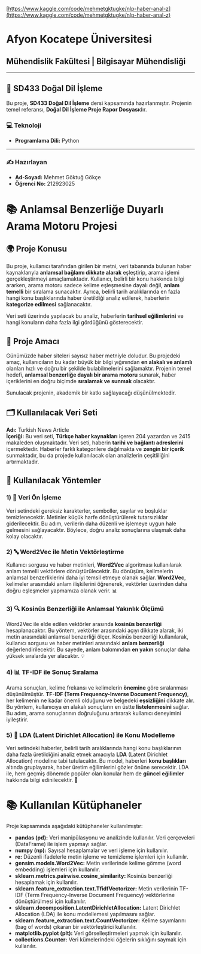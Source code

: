 [https://www.kaggle.com/code/mehmetgktugke/nlp-haber-anal-z](https://www.kaggle.com/code/mehmetgktugke/nlp-haber-anal-z)

# Afyon Kocatepe Üniversitesi  
## Mühendislik Fakültesi | Bilgisayar Mühendisliği  

---

## 📘 SD433 Doğal Dil İşleme  
Bu proje, **SD433 Doğal Dil İşleme** dersi kapsamında hazırlanmıştır. Projenin temel referansı, **Doğal Dil İşleme Proje Rapor Dosyası**dır.

### 💻 Teknoloji  
- **Programlama Dili:** Python

---

### ✍️ Hazırlayan  
- **Ad-Soyad:** Mehmet Göktuğ Gökçe  
- **Öğrenci No:** 212923025  

# 📚 Anlamsal Benzerliğe Duyarlı Arama Motoru Projesi

## 🌍 Proje Konusu
Bu proje, kullanıcı tarafından girilen bir metni, veri tabanında bulunan haber kaynaklarıyla **anlamsal bağlamı dikkate alarak** eşleştirip, arama işlemi gerçekleştirmeyi amaçlamaktadır. Kullanıcı, belirli bir konu hakkında bilgi ararken, arama motoru sadece kelime eşleşmesine dayalı değil, **anlam temelli** bir sıralama sunacaktır. Ayrıca, belirli tarih aralıklarında en fazla hangi konu başlıklarında haber üretildiği analiz edilerek, haberlerin **kategorize edilmesi** sağlanacaktır. 

Veri seti üzerinde yapılacak bu analiz, haberlerin **tarihsel eğilimlerini** ve hangi konuların daha fazla ilgi gördüğünü gösterecektir.

## 🎯 Proje Amacı
Günümüzde haber siteleri sayısız haber metniyle doludur. Bu projedeki amaç, kullanıcıların bu kadar büyük bir bilgi yığınından **en alakalı ve anlamlı** olanları hızlı ve doğru bir şekilde bulabilmelerini sağlamaktır. Projenin temel hedefi, **anlamsal benzerliğe dayalı bir arama motoru** sunarak, haber içeriklerini en doğru biçimde **sıralamak ve sunmak** olacaktır.

Sunulacak projenin, akademik bir katkı sağlayacağı düşünülmektedir.

## 🗂️ Kullanılacak Veri Seti
**Adı:** Turkish News Article  
**İçeriği:** Bu veri seti, **Türkçe haber kaynakları** içeren 204 yazardan ve 2415 makaleden oluşmaktadır. Veri seti, haberin **tarihi ve bağlantı adreslerini** içermektedir. Haberler farklı kategorilere dağılmakta ve **zengin bir içerik** sunmaktadır, bu da projede kullanılacak olan analizlerin çeşitliliğini artırmaktadır.

## 🔧 Kullanılacak Yöntemler

### 1) 🧹 Veri Ön İşleme
Veri setindeki gereksiz karakterler, semboller, sayılar ve boşluklar temizlenecektir. Metinler küçük harfe dönüştürülerek tutarsızlıklar giderilecektir. Bu adım, verilerin daha düzenli ve işlemeye uygun hale gelmesini sağlayacaktır. Böylece, doğru analiz sonuçlarına ulaşmak daha kolay olacaktır. 

### 2) 🔤 Word2Vec ile Metin Vektörleştirme
Kullanıcı sorgusu ve haber metinleri, **Word2Vec** algoritması kullanılarak anlam temelli vektörlere dönüştürülecektir. Bu dönüşüm, kelimelerin anlamsal benzerliklerini daha iyi temsil etmeye olanak sağlar. **Word2Vec**, kelimeler arasındaki anlam ilişkilerini öğrenerek, vektörler üzerinden daha doğru eşleşmeler yapmamıza olanak verir. 📊

### 3) 🔍 Kosinüs Benzerliği ile Anlamsal Yakınlık Ölçümü
Word2Vec ile elde edilen vektörler arasında **kosinüs benzerliği** hesaplanacaktır. Bu yöntem, vektörler arasındaki açıyı dikkate alarak, iki metin arasındaki anlamsal benzerliği ölçer. Kosinüs benzerliği kullanılarak, kullanıcı sorgusu ve haber metinleri arasındaki **anlam benzerliği** değerlendirilecektir. Bu sayede, anlam bakımından **en yakın** sonuçlar daha yüksek sıralarda yer alacaktır. 💡

### 4) 📊 TF-IDF ile Sonuç Sıralama
Arama sonuçları, kelime frekansı ve kelimelerin **önemine** göre sıralanması düşünülmüştür. **TF-IDF (Term Frequency-Inverse Document Frequency)**, her kelimenin ne kadar önemli olduğunu ve belgedeki **eşsizliğini** dikkate alır. Bu yöntem, kullanıcıya en alakalı sonuçların en üstte **listelenmesini** sağlar. Bu adım, arama sonuçlarının doğruluğunu artırarak kullanıcı deneyimini iyileştirir.

### 5) 🧠 LDA (Latent Dirichlet Allocation) ile Konu Modelleme
Veri setindeki haberler, belirli tarih aralıklarında hangi konu başlıklarının daha fazla üretildiğini analiz etmek amacıyla **LDA** (Latent Dirichlet Allocation) modeline tabi tutulacaktır. Bu model, haberleri **konu başlıkları** altında gruplayarak, haber üretim eğilimlerini gözler önüne serecektir. LDA ile, hem geçmiş dönemde popüler olan konular hem de **güncel eğilimler** hakkında bilgi edinilecektir. 📅

# 📚 **Kullanılan Kütüphaneler**  

Proje kapsamında aşağıdaki kütüphaneler kullanılmıştır:

- **pandas (pd):** Veri manipülasyonu ve analizinde kullanılır. Veri çerçeveleri (DataFrame) ile işlem yapmayı sağlar.  
- **numpy (np):** Sayısal hesaplamalar ve veri işleme için kullanılır.  
- **re:** Düzenli ifadelerle metin işleme ve temizleme işlemleri için kullanılır.  
- **gensim.models.Word2Vec:** Metin verilerinde kelime gömme (word embedding) işlemleri için kullanılır.  
- **sklearn.metrics.pairwise.cosine_similarity:** Kosinüs benzerliği hesaplamak için kullanılır.  
- **sklearn.feature_extraction.text.TfidfVectorizer:** Metin verilerinin TF-IDF (Term Frequency-Inverse Document Frequency) vektörlerine dönüştürülmesi için kullanılır.  
- **sklearn.decomposition.LatentDirichletAllocation:** Latent Dirichlet Allocation (LDA) ile konu modellemesi yapılmasını sağlar.  
- **sklearn.feature_extraction.text.CountVectorizer:** Kelime sayımlarını (bag of words) çıkaran bir vektörleştirici kullanılır.  
- **matplotlib.pyplot (plt):** Veri görselleştirmeleri yapmak için kullanılır.  
- **collections.Counter:** Veri kümelerindeki öğelerin sıklığını saymak için kullanılır.  
